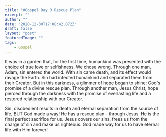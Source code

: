 ```yaml
---
title: "#Gospel Day 3 Rescue Plan"
excerpt: ""
author: ""
date: "2020-12-30T17:08:42.072Z"
draft: false
layout: "post"
featuredImage: ""
tags: 
    - Gospel
---
```


<p>It was in a garden that, for the first time, humankind was presented with the choice of true love or selfishness. We chose wrong. Through one man, Adam, sin entered the world. With sin came death, and its effect would ravage the Earth. Sin had infected humankind and separated them from their Creator. But in this darkness, a glimmer of hope began to shine: God's promise of a divine rescue plan. Through another man, Jesus Christ, hope pierced through the darkness with the promise of everlasting life and a restored relationship with our Creator.</p>
<p>Sin, disobedient results in death and eternal separation from the source of life, BUT God made a way! He has a rescue plan - through Jesus. He is the final perfect sacrifice for us. Jesus covers our sins, frees us from the charge of sin and make us righteous. God made way for us to have eternal life with Him forever!</p>
